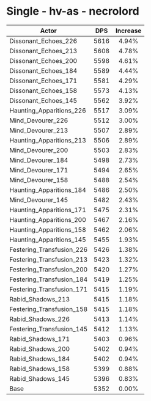 # Single - hv-as - necrolord
| Actor | DPS | Increase |
|---|:---:|:---:|
|Dissonant_Echoes_226|5616|4.94%|
|Dissonant_Echoes_213|5608|4.78%|
|Dissonant_Echoes_200|5598|4.61%|
|Dissonant_Echoes_184|5589|4.44%|
|Dissonant_Echoes_171|5581|4.29%|
|Dissonant_Echoes_158|5573|4.13%|
|Dissonant_Echoes_145|5562|3.92%|
|Haunting_Apparitions_226|5517|3.09%|
|Mind_Devourer_226|5512|3.00%|
|Mind_Devourer_213|5507|2.89%|
|Haunting_Apparitions_213|5506|2.89%|
|Mind_Devourer_200|5503|2.83%|
|Mind_Devourer_184|5498|2.73%|
|Mind_Devourer_171|5494|2.65%|
|Mind_Devourer_158|5488|2.54%|
|Haunting_Apparitions_184|5486|2.50%|
|Mind_Devourer_145|5482|2.43%|
|Haunting_Apparitions_171|5475|2.31%|
|Haunting_Apparitions_200|5467|2.16%|
|Haunting_Apparitions_158|5462|2.06%|
|Haunting_Apparitions_145|5455|1.93%|
|Festering_Transfusion_226|5426|1.38%|
|Festering_Transfusion_213|5423|1.32%|
|Festering_Transfusion_200|5420|1.27%|
|Festering_Transfusion_184|5419|1.25%|
|Festering_Transfusion_171|5415|1.19%|
|Rabid_Shadows_213|5415|1.18%|
|Festering_Transfusion_158|5415|1.18%|
|Rabid_Shadows_226|5413|1.14%|
|Festering_Transfusion_145|5412|1.13%|
|Rabid_Shadows_171|5403|0.96%|
|Rabid_Shadows_200|5402|0.94%|
|Rabid_Shadows_184|5402|0.94%|
|Rabid_Shadows_158|5399|0.88%|
|Rabid_Shadows_145|5396|0.83%|
|Base|5352|0.00%|
